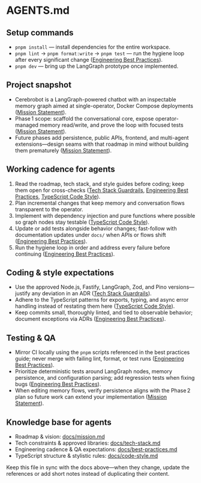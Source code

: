 # AGENTS.md

## Setup commands
- `pnpm install` — install dependencies for the entire workspace.
- `pnpm lint` → `pnpm format:write` → `pnpm test` — run the hygiene loop after every significant change ([Engineering Best Practices](docs/best-practices.md)).
- `pnpm dev` — bring up the LangGraph prototype once implemented.

## Project snapshot
- Cerebrobot is a LangGraph-powered chatbot with an inspectable memory graph aimed at single-operator, Docker Compose deployments ([Mission Statement](docs/mission.md)).
- Phase 1 scope: scaffold the conversational core, expose operator-managed memory read/write, and prove the loop with focused tests ([Mission Statement](docs/mission.md)).
- Future phases add persistence, public APIs, frontend, and multi-agent extensions—design seams with that roadmap in mind without building them prematurely ([Mission Statement](docs/mission.md)).

## Working cadence for agents
1. Read the roadmap, tech stack, and style guides before coding; keep them open for cross-checks ([Tech Stack Guardrails](docs/tech-stack.md), [Engineering Best Practices](docs/best-practices.md), [TypeScript Code Style](docs/code-style.md)).
2. Plan incremental changes that keep memory and conversation flows transparent to the operator.
3. Implement with dependency injection and pure functions where possible so graph nodes stay testable ([TypeScript Code Style](docs/code-style.md)).
4. Update or add tests alongside behavior changes; fast-follow with documentation updates under `docs/` when APIs or flows shift ([Engineering Best Practices](docs/best-practices.md)).
5. Run the hygiene loop in order and address every failure before continuing ([Engineering Best Practices](docs/best-practices.md)).

## Coding & style expectations
- Use the approved Node.js, Fastify, LangGraph, Zod, and Pino versions—justify any deviation in an ADR ([Tech Stack Guardrails](docs/tech-stack.md)).
- Adhere to the TypeScript patterns for exports, typing, and async error handling instead of restating them here ([TypeScript Code Style](docs/code-style.md)).
- Keep commits small, thoroughly linted, and tied to observable behavior; document exceptions via ADRs ([Engineering Best Practices](docs/best-practices.md)).

## Testing & QA
- Mirror CI locally using the `pnpm` scripts referenced in the best practices guide; never merge with failing lint, format, or test runs ([Engineering Best Practices](docs/best-practices.md)).
- Prioritize deterministic tests around LangGraph nodes, memory persistence, and configuration parsing; add regression tests when fixing bugs ([Engineering Best Practices](docs/best-practices.md)).
- When editing memory flows, verify persistence aligns with the Phase 2 plan so future work can extend your implementation ([Mission Statement](docs/mission.md)).

## Knowledge base for agents
- Roadmap & vision: [docs/mission.md](docs/mission.md)
- Tech constraints & approved libraries: [docs/tech-stack.md](docs/tech-stack.md)
- Engineering cadence & QA expectations: [docs/best-practices.md](docs/best-practices.md)
- TypeScript structure & stylistic rules: [docs/code-style.md](docs/code-style.md)

Keep this file in sync with the docs above—when they change, update the references or add short notes instead of duplicating their content.
